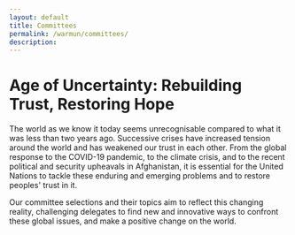```yaml
---
layout: default
title: Committees
permalink: /warmun/committees/
description:
---
```

# Age of Uncertainty: Rebuilding Trust, Restoring Hope

The world as we know it today seems unrecognisable compared to what it was less than two years ago. Successive crises have increased tension around the world and has weakened our trust in each other. From the global response to the COVID-19 pandemic, to the climate crisis, and to the recent political and security upheavals in Afghanistan, it is essential for the United Nations to tackle these enduring and emerging problems and to restore peoples' trust in it.

Our committee selections and their topics aim to reflect this changing reality, challenging delegates to find new and innovative ways to confront these global issues, and make a positive change on the world.
